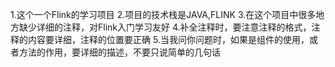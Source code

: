1.这个一个Flink的学习项目
2.项目的技术栈是JAVA,FLINK
3.在这个项目中很多地方缺少详细的注释，对Flink入门学习友好
4.补全注释时，要注意注释的格式，注释的内容要详细，注释的位置要正确
5.当我问你问题时，如果是组件的使用，或者方法的作用，要详细的描述，不要只说简单的几句话